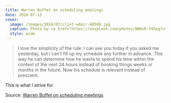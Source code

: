 ```yaml
---
title: Warren Buffet on scheduling meetings
date: 2016-07-13
cover:
  image: /images/2016/07/clint-adair-68588.jpg
  caption: Photo by <a href="https://unsplash.com/photos/BW0vK-FA3eg?utm_source=unsplash&utm_medium=referral&utm_content=creditCopyText">Clint Adair</a> on <a href="https://unsplash.com/?utm_source=unsplash&utm_medium=referral&utm_content=creditCopyText">Unsplash</a>
  style: wide
---
```


> I love the simplicity of the rule: I can see you today if you asked me yesterday, but I can’t fill up my schedule any further in advance. This way he can determine how he wants to spend his time within the context of the next 24 hours instead of booking things weeks or months in the future. Now his schedule is relevant instead of prescient.

This is what I strive for.

Source: [Warren Buffet on scheduling meetings](https://m.signalvnoise.com/warren-buffet-on-scheduling-meetings-f0826c0e88f6)
